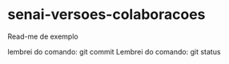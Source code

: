 # senai-versoes-colaboracoes

Read-me de exemplo


lembrei do comando: git commit
Lembrei do comando: git status

